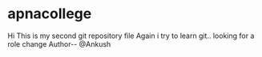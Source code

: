 # apnacollege
Hi 
This is my second git repository file
Again i try to learn git..
looking for a role change 
Author-- @Ankush
